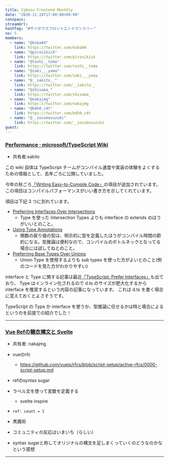 ```yaml
---
title: Cybozu Frontend Monthly
date: "2020-11-24T17:00:00+09:00"
connpass:
streamUrl:
hashTag: "#サイボウズフロントエンドマンスリー"
no: 5
members:
  - name: "@koba04"
    link: https://twitter.com/koba04
  - name: "@pirosikick"
    link: https://twitter.com/pirosikick
  - name: "@toshi__toma"
    link: https://twitter.com/toshi__toma
  - name: "@zaki___yama"
    link: https://twitter.com/zaki___yama
  - name: "@__sakito__"
    link: https://twitter.com/__sakito__
  - name: "@shisama_"
    link: https://twitter.com/shisama_
  - name: "@nakajmg"
    link: https://twitter.com/nakajmg
  - name: "@b4h0_c4t"
    link: https://twitter.com/b4h0_c4t
  - name: "@__sosukesuzuki"
    link: https://twitter.com/__sosukesuzuki
guest:
---
```


### [Performance · microsoft/TypeScript Wiki](https://github.com/microsoft/TypeScript/wiki/Performance)

- 共有者:sakito

この wiki 自体は TypeScript チームがコンパイル速度や実装の体験をよくするための情報として、去年ごろに公開していました。

今年の秋ごろ[「Writing Easy-to-Compile Code」](https://github.com/microsoft/TypeScript/wiki/Performance#writing-easy-to-compile-code)の項目が追加されています。
この項目はコンパイルパフォーマンスがいい書き方を示してくれています。

項目は下記 3 つに別れています。

- [Preferring Interfaces Over Intersections](https://github.com/microsoft/TypeScript/wiki/Performance#writing-easy-to-compile-code)
  - Type を使った Intersection Types よりも interface の extends のほうがいいとのこと。
- [Using Type Annotations](https://github.com/microsoft/TypeScript/wiki/Performance#using-type-annotations)
  - 関数の戻り値の型は、明示的に型を定義したほうがコンパイル時間の節約になる。型推論は便利なので、コンパイルのボトルネックとなってる場合には試してねとのこと。
- [Preferring Base Types Over Unions](https://github.com/microsoft/TypeScript/wiki/Performance#using-type-annotations)
  - Union Type を使用するよりも sub types を使った方がよいとのこと(例のコードを見た方がわかりやすい)

interface と Type に関する記事は最近[「TypeScript: Prefer Interfaces」](https://ncjamieson.com/prefer-interfaces/)も出ており、
Type はインライン化されるので d.ts のサイズが肥大化するから interface を推奨するという内容の記事になっています。
これは d.ts を書く場合に覚えておくとよさそうです。

TypeScript の Type か interface を使うか、型推論に任せるかは時と場合によるというのを前提での紹介でした！

---

### [Vue Refの糖衣構文と Svelte](https://zenn.dev/kalan/articles/6e96e13fb2b0447af4f6)
- 共有者: nakajmg

- vueのrfc
  - https://github.com/vuejs/rfcs/blob/script-setup/active-rfcs/0000-script-setup.md
- refのsyntax sugar
- ラベル文を使って変数を定義する
  - svelte inspire
- `ref: count = 1`
- 黒魔術
- コミュニティの反応はいまいち（らしい）
- syntax sugarと称してオリジナルの構文を足しまくっていくのどうなのかなという感想

---
